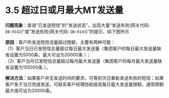 # 3.5 超过日或月最大MT发送量

**问题现象**：查询“已发送短信”的“发送状态”，出现大量“发送失败(网关代码: `DB:0142`)”或“发送失败(网关代码: `DB:0143`)”的提示，如下图所示
 
**原因**：客户所发送短信流量超过限额，主要有两种可能：  
（1）客户当日已发短信总量超过每日最大发送量（集团客户的每日最大发送量缺省设置为5000条，最大可设为20000条 ）；  
（2）客户当月已发短信总量超过每月最大发送量（集团客户的每月最大发送量缺省设置为155000条 ）。 

**解决方法**：如果客户并无发送时间的要求，可等到次日重新发送失败的短信；如果客户急于当日完成发送，可联系客户经理协助提高每日最大发送量限额，通常限额最大值可设为20000条。
